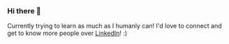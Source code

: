 ### Hi there 🎉

<!--
**scottyunho/scottyunho** is a ✨ _special_ ✨ repository because its `README.md` (this file) appears on your GitHub profile.

Here are some ideas to get you started:

- 🔭 I’m currently working on ...
- 🌱 I’m currently learning ...
- 👯 I’m looking to collaborate on ...
- 🤔 I’m looking for help with ...
- 💬 Ask me about ...
- 📫 How to reach me: ...
- 😄 Pronouns: ...
- ⚡ Fun fact: ...
-->

Currently trying to learn as much as I humanly can! 
I'd love to connect and get to know more people over [LinkedIn](https://www.linkedin.com/in/scottyunho/)! :)
